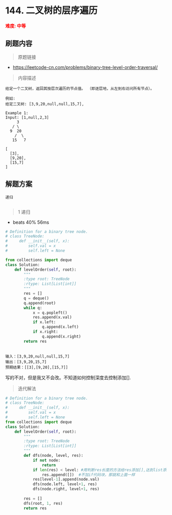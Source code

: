 # 144.  二叉树的层序遍历 
**<font color=red>难度: 中等</font>**
## 刷题内容

> 原题链接
* https://leetcode-cn.com/problems/binary-tree-level-order-traversal/

> 内容描述

```
给定一个二叉树，返回其按层次遍历的节点值。 （即逐层地，从左到右访问所有节点）。

例如:
给定二叉树: [3,9,20,null,null,15,7],

Example 1:
Input: [1,null,2,3]
     3
   / \
  9  20
    /  \
   15   7

[
  [3],
  [9,20],
  [15,7]
]
```


## 解题方案
``` 
递归
 
```

> 1 递归
* beats 40%   56ms
```python
# Definition for a binary tree node.
# class TreeNode:
#     def __init__(self, x):
#         self.val = x
#         self.left = None

from collections import deque
class Solution:
    def levelOrder(self, root):
        """
        :type root: TreeNode
        :rtype: List[List[int]]
        """
        res = []
        q = deque()
        q.append(root)
        while q:
            x = q.popleft()
            res.append(x.val)
            if x.left:
                q.append(x.left)
            if x.right:
                q.append(x.right)
        return res
             
```
```
输入：[3,9,20,null,null,15,7]
输出：[3,9,20,15,7]
预期结果：[[3],[9,20],[15,7]]
```

写的不对，但是我又不会改。不知道如何控制深度去控制添加[]. 

> 迭代解法
```python
# Definition for a binary tree node.
# class TreeNode:
#     def __init__(self, x):
#         self.val = x
#         self.left = None
from collections import deque
class Solution:
    def levelOrder(self, root):
        """
        :type root: TreeNode
        :rtype: List[List[int]]
        """
        def dfs(node, level, res):
            if not node:
                return
            if len(res) < level: #用判断res长度的方法给res添加[],达到list添加list的效果。
                res.append([])  #不加if代码块，那就和上面一样
            res[level-1].append(node.val)
            dfs(node.left, level+1, res)
            dfs(node.right, level+1, res)
            
        res = []
        dfs(root, 1, res)
        return res
```

